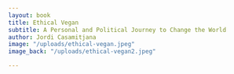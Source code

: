 ```yaml
---
layout: book
title: Ethical Vegan
subtitle: A Personal and Political Journey to Change the World
author: Jordi Casamitjana
image: "/uploads/ethical-vegan.jpeg"
image_back: "/uploads/ethical-vegan2.jpeg"

---
```

